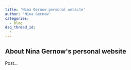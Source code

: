 ```yaml
---
title: 'Nina Gernow personal website'
author: 'Nina Gernow'
categories:
  - blog
dsq_thread_id:
  - 
---
```


## About Nina Gernow's personal website

Post...


